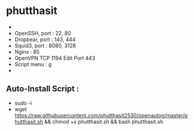 # phutthasit​
-
- OpenSSH, port : 22, 80
- Dropbear, port : 143, 444
- Squid3, port : 8080, 3128
- Nginx    : 85
- OpenVPN TCP 1194 Edit Port 443
- Script menu : g
-

Auto-Install Script :
-
- sudo -i
- wget https://raw.githubusercontent.com/phutthasit2530/openautog/master/phutthasit.sh && chmod +x phutthasit.sh && bash phutthasit.sh
